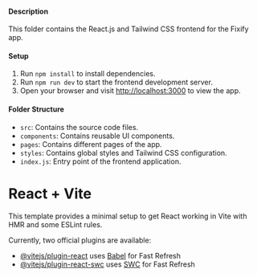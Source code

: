 #### Description
This folder contains the React.js and Tailwind CSS frontend for the Fixify app.

#### Setup
1. Run `npm install` to install dependencies.
2. Run `npm run dev` to start the frontend development server.
3. Open your browser and visit [http://localhost:3000](http://localhost:3000) to view the app.

#### Folder Structure
- `src`: Contains the source code files.
- `components`: Contains reusable UI components.
- `pages`: Contains different pages of the app.
- `styles`: Contains global styles and Tailwind CSS configuration.
- `index.js`: Entry point of the frontend application.

# React + Vite

This template provides a minimal setup to get React working in Vite with HMR and some ESLint rules.

Currently, two official plugins are available:

- [@vitejs/plugin-react](https://github.com/vitejs/vite-plugin-react/blob/main/packages/plugin-react/README.md) uses [Babel](https://babeljs.io/) for Fast Refresh
- [@vitejs/plugin-react-swc](https://github.com/vitejs/vite-plugin-react-swc) uses [SWC](https://swc.rs/) for Fast Refresh

